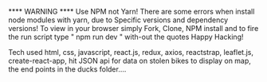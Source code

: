 **** WARNING ****
Use NPM not Yarn! There are some errors when install node modules with yarn, due to Specific versions and dependency versions! 
To view in your browser simply Fork, Clone, NPM install and to fire the run script type " npm run dev " with-out the quotes Happy Hacking!


Tech used html, css, javascript, react.js, redux, axios, reactstrap, leaflet.js, create-react-app, hit JSON api for data on stolen bikes to display on map, the end points in the ducks folder....